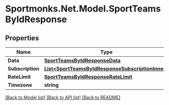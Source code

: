 # Sportmonks.Net.Model.SportTeamsByIdResponse

## Properties

Name | Type | Description | Notes
------------ | ------------- | ------------- | -------------
**Data** | [**SportTeamsByIdResponseData**](SportTeamsByIdResponseData.md) |  | [optional] 
**Subscription** | [**List&lt;SportTeamsByIdResponseSubscriptionInner&gt;**](SportTeamsByIdResponseSubscriptionInner.md) |  | [optional] 
**RateLimit** | [**SportTeamsByIdResponseRateLimit**](SportTeamsByIdResponseRateLimit.md) |  | [optional] 
**Timezone** | **string** |  | [optional] 

[[Back to Model list]](../README.md#documentation-for-models) [[Back to API list]](../README.md#documentation-for-api-endpoints) [[Back to README]](../README.md)

